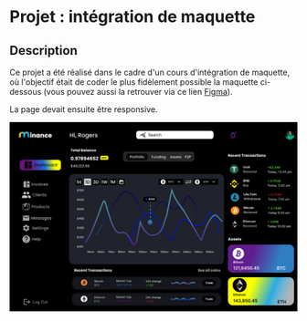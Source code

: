 # Projet : intégration de maquette

## Description

Ce projet a été réalisé dans le cadre d'un cours d'intégration de maquette, où l'objectif était de coder le plus fidèlement possible la maquette ci-dessous (vous pouvez aussi la retrouver via ce lien [Figma](https://www.figma.com/file/TNF4uSVxKNHG8YsfTLHALH/Crypto-Dashboard?node-id=0%3A1&t=tfZJkpLcnzFPZxoR-0)).

La page devait ensuite être responsive.

![Maquette](https://github.com/Lawberryy/integration_de_maquettes/blob/main/images/maquette.png)
